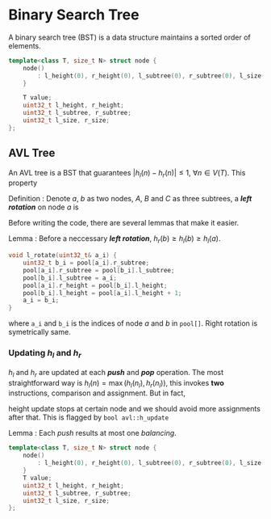 # Binary Search Tree

A binary search tree (BST) is a data structure maintains a sorted order of elements.

```cpp
template<class T, size_t N> struct node {
	node()
		: l_height(0), r_height(0), l_subtree(0), r_subtree(0), l_size(0), r_size(0) {
	}

	T value;
	uint32_t l_height, r_height;
	uint32_t l_subtree, r_subtree;
	uint32_t l_size, r_size;
};
```

## AVL Tree

An AVL tree is a BST that guarantees $|h_{l}(n)-h_{r}(n)|\leq 1,\ \forall n\in V(T)$. This property

Definition
: Denote $a$, $b$ as two nodes, $A$, $B$ and $C$ as three subtrees, a ***left rotation*** on node $a$ is

<body></body>

Before writing the code, there are several lemmas that make it easier.

Lemma
: Before a neccessary ***left rotation***, $h_{r}(b)\geq h_{l}(b)\geq h_{l}(a)$.

```cpp
void l_rotate(uint32_t& a_i) {
	uint32_t b_i = pool[a_i].r_subtree;
	pool[a_i].r_subtree = pool[b_i].l_subtree;
	pool[b_i].l_subtree = a_i;
	pool[a_i].r_height = pool[b_i].l_height;
	pool[b_i].l_height = pool[a_i].l_height + 1;
	a_i = b_i;
}
```
where `a_i` and `b_i` is the indices of node $a$ and $b$ in `pool[]`. Right rotation is symetrically same.

### Updating $h_{l}$ and $h_{r}$

$h_{l}$ and $h_{r}$ are updated at each ***push*** and ***pop*** operation. The most straightforward way is $h_{l}(n)=\max(h_{l}(n_{l}),h_{r}(n_{l}))$, this invokes **two** instructions, comparison and assignment. But in fact,

height update stops at certain node and we should avoid more assignments after that. This is flagged by `bool avl::h_update`

Lemma
: Each *push* results at most one *balancing*.

```cpp
template<class T, size_t N> struct node {
	node()
		: l_height(0), r_height(0), l_subtree(0), r_subtree(0), l_size(0), r_size(0) {
	}
	T value;
	uint32_t l_height, r_height;
	uint32_t l_subtree, r_subtree;
	uint32_t l_size, r_size;
};
```

```cpp

```
